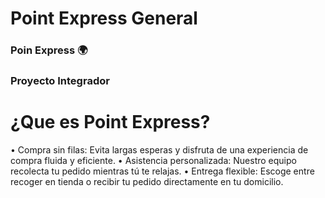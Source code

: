 
# Point Express General  

 ### Poin Express 🌍
 
 ### Proyecto Integrador

 # ¿Que es Point Express?

  • Compra sin filas: Evita largas esperas y disfruta de una experiencia de compra
   fluida y eficiente.
 • Asistencia personalizada: Nuestro equipo recolecta tu pedido mientras tú te
   relajas.
  • Entrega flexible: Escoge entre recoger en tienda o recibir tu pedido
   directamente en tu domicilio.
